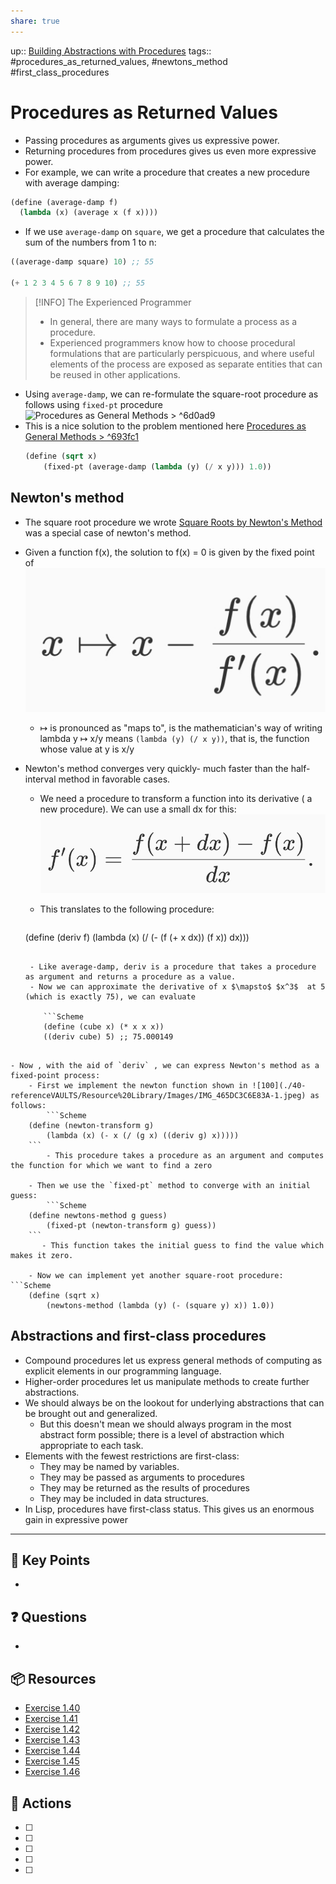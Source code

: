 ```yaml
---
share: true
---
```

up:: [Building Abstractions with Procedures](./Building%20Abstractions%20with%20Procedures.md)
tags:: #procedures_as_returned_values, #newtons_method #first_class_procedures

# Procedures as Returned Values
- Passing procedures as arguments gives us expressive power.
- Returning procedures from procedures gives us even more expressive power.
- For example, we can write a procedure that creates a new procedure with average damping:

```Scheme
(define (average-damp f)
  (lambda (x) (average x (f x))))
```

- If we use `average-damp` on `square`, we get a procedure that calculates the sum of the numbers from 1 to n:
```Scheme
((average-damp square) 10) ;; 55

(+ 1 2 3 4 5 6 7 8 9 10) ;; 55
```

> [!INFO] The Experienced Programmer
>  - In general, there are many ways to formulate a process as a procedure.
>  - Experienced programmers know how to choose procedural formulations that are particularly perspicuous, and where useful elements of the process are exposed as separate entities that can be reused in other applications.

- Using `average-damp`, we can re-formulate the square-root procedure as follows using `fixed-pt` procedure ![Procedures as General Methods > ^6d0ad9](./Procedures%20as%20General%20Methods.md#^6d0ad9) 
- This is a nice solution to the problem mentioned here [Procedures as General Methods > ^693fc1](./Procedures%20as%20General%20Methods.md#^693fc1)
	```Scheme
	(define (sqrt x)
		(fixed-pt (average-damp (lambda (y) (/ x y))) 1.0))
	```
	

## Newton's method
- The square root procedure we wrote [Square Roots by Newton's Method](./Square%20Roots%20by%20Newton's%20Method.md) was a special case of newton's method.
- Given a function f(x), the solution to f(x) = 0 is given by the fixed point of
		![200](./40-referenceVAULTS/Resource%20Library/Images/IMG_465DC3C6E83A-1.jpeg)
	 - $\mapsto$ is pronounced as "maps to", is the mathematician's way of writing lambda y $\mapsto$ x/y means `(lambda (y) (/ x y))`, that is, the function whose value at y is x/y
	 
- Newton's method converges very quickly- much faster than the half-interval method in favorable cases. 
	- We need a procedure to transform a function into its derivative ( a new procedure). We can use a small dx for this:
			![300](./40-referenceVAULTS/Resource%20Library/Images/IMG_EC087598CCAF-1.jpeg)

	 - This translates to the following procedure:
		 ```Scheme
	(define (deriv f)
		(lambda (x) (/ (- (f (+ x dx)) (f x)) dx)))
	```

	 - Like average-damp, deriv is a procedure that takes a procedure as argument and returns a procedure as a value.
	 - Now we can approximate the derivative of x $\mapsto$ $x^3$  at 5 (which is exactly 75), we can evaluate

		```Scheme
		(define (cube x) (* x x x))
		((deriv cube) 5) ;; 75.000149
```

- Now , with the aid of `deriv` , we can express Newton's method as a fixed-point process:
	- First we implement the newton function shown in ![100](./40-referenceVAULTS/Resource%20Library/Images/IMG_465DC3C6E83A-1.jpeg) as follows:
		```Scheme
	(define (newton-transform g)
		(lambda (x) (- x (/ (g x) ((deriv g) x)))))
	```
		- This procedure takes a procedure as an argument and computes the function for which we want to find a zero

	- Then we use the `fixed-pt` method to converge with an initial guess:
		```Scheme
	(define newtons-method g guess)
		(fixed-pt (newton-transform g) guess))
	```
       - This function takes the initial guess to find the value which makes it zero.

	- Now we can implement yet another square-root procedure:
```Scheme
	(define (sqrt x)
		(newtons-method (lambda (y) (- (square y) x)) 1.0))
```

## Abstractions and first-class procedures
- Compound procedures let us express general methods of computing as explicit elements in our programming language.
- Higher-order procedures let us manipulate methods to create further abstractions.
- We should always be on the lookout for underlying abstractions that can be brought out and generalized.
	- But this doesn't mean we should always program in the most abstract form possible; there is a level of abstraction which appropriate to each task.
- Elements with the fewest restrictions are first-class:
	- They may be named by variables.
	- They may be passed as arguments to procedures
	- They may be returned as the results of procedures
	- They may be included in data structures.
- In Lisp, procedures have first-class status. This gives us an enormous gain in expressive power
---

## 🔑 Key Points
- 
## ❓ Questions
- 
## 📦 Resources
- [Exercise 1.40](Exercise%201.40.md)
- [Exercise 1.41](Exercise%201.41.md)
- [Exercise 1.42](Exercise%201.42.md)
- [Exercise 1.43](Exercise%201.43.md)
- [Exercise 1.44](Exercise%201.44.md)
- [Exercise 1.45](Exercise%201.45.md)
- [Exercise 1.46](Exercise%201.46.md)
## 🎯 Actions
- [ ] 
- [ ] 
- [ ] 
- [ ] 
- [ ] 